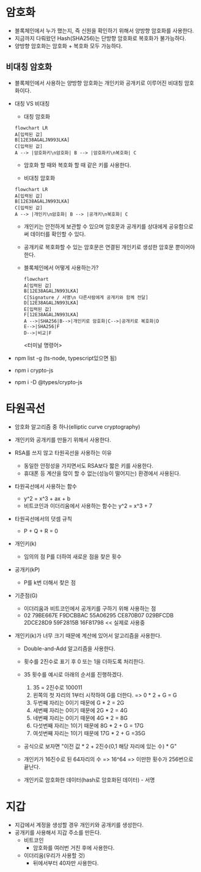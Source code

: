 # 암호화

- 블록체인에서 누가 했는지, 즉 신원을 확인하기 위해서 양방향 암호화를 사용한다.
- 지금까지 다뤄왔던 Hash(SHA256)는 단방향 암호화로 복호화가 불가능하다.
- 양방향 암호화는 암호화 + 복호화 모두 가능하다.

## 비대칭 암호화

- 블록체인에서 사용하는 양방향 암호화는 개인키와 공개키로 이루어진 비대칭 암호화이다.

- 대칭 VS 비대칭

  - 대칭 암호화

  ```mermaid
  flowchart LR
  A[입력된 값]
  B[12E38AGALJN993LKA]
  C[입력된 값]
  A --> |암호화키\n암호화| B --> |암호화키\n복호화| C
  ```

  - 암호화 할 때와 복호화 할 때 같은 키를 사용한다.

  - 비대칭 암호화

  ```mermaid
  flowchart LR
  A[입력된 값]
  B[12E38AGALJN993LKA]
  C[입력된 값]
  A --> |개인키\n암호화| B --> |공개키\n복호화| C
  ```

  - 개인키는 안전하게 보관할 수 있으며 암호문과 공개키를 상대에게 공유함으로써 데이터를 확인할 수 있다.
  - 공개키로 복호화할 수 있는 암호문은 연결된 개인키로 생성한 암호문 뿐이어야한다.

  - 블록체인에서 어떻게 사용하는가?

    ```mermaid
    flowchart
    A[입력된 값]
    B[12E38AGALJN993LKA]
    C[Signature / 서명\n 다른사람에게 공개키와 함께 전달]
    D[12E38AGALJN993LKA]
    E[입력된 값]
    F[12E38AGALJN993LKA]
    A -->|SHA256|B-->|개인키로 암호화|C-->|공개키로 복호화|D
    E-->|SHA256|F
    D-->|비교|F
    ```

    <터미널 명령어>

- npm list -g (ts-node, typescript있으면 됨)
- npm i crypto-js
- npm i -D @types/crypto-js

# 타원곡선

- 암호화 알고리즘 중 하나(elliptic curve cryptography)
- 개인키와 공개키를 만들기 위해서 사용한다.
- RSA를 쓰지 않고 타원곡선을 사용하는 이유

  - 동일한 안정성을 가지면서도 RSA보다 짧은 키를 사용한다.
  - 휴대폰 등 계산을 많이 할 수 없는(성능이 떨어지는) 환경에서 사용된다.

- 타원곡선에서 사용하는 함수

  - y^2 = x^3 + ax + b
  - 비트코인과 이더리움에서 사용하는 함수는 y^2 = x^3 + 7

- 타원곡선에서의 덧셈 규칙

  - P + Q + R = 0

- 개인키(k)

  - 임의의 점 P를 더하여 새로운 점을 찾은 횟수

- 공개키(kP)

  - P를 k번 더해서 찾은 점

- 기준점(G)

  - 이더리움과 비트코인에서 공개키를 구하기 위해 사용하는 점
  - 02 79BE667E F9DCBBAC 55A06295 CE870B07 029BFCDB 2DCE28D9 59F2815B 16F81798 << 실제로 사용중

- 개인키(k)가 너무 크기 때문에 계산에 있어서 알고리즘을 사용한다.

  - Double-and-Add 알고리즘을 사용한다.
  - 횟수를 2진수로 표기 후 0 또는 1을 더하도록 처리한다.
  - 35 횟수를 예시로 아래의 순서를 진행하겠다.
    1. 35 = 2진수로 100011
    2. 왼쪽의 첫 자리의 1부터 시작하여 G를 더한다. => 0 \* 2 + G = G
    3. 두번째 자리는 0이기 때문에 G \* 2 = 2G
    4. 세번째 자리는 0이기 때문에 2G \* 2 = 4G
    5. 네번째 자리는 0이기 때문에 4G \* 2 = 8G
    6. 다섯번째 자리는 1이기 때문에 8G \* 2 + G = 17G
    7. 여섯번째 자리는 1이기 때문에 17G \* 2 + G =35G
  - 공식으로 보자면 "이전 값 \* 2 + 2진수(0,1 해당 자리에 있는 수) \* G"
  - 개인키가 16진수로 된 64자리의 수 => 16^64 => 이만한 횟수가 256번으로 끝난다.

  - 개인키로 암호화한 데이터(hash로 암호화된 데이터) - 서명

# 지갑

- 지갑에서 계정을 생성할 경우 개인키와 공개키를 생성한다.
- 공개키를 사용해서 지갑 주소를 만든다.
  - 비트코인
    - 암호화를 여러번 거친 후에 사용한다.
  - 이더리움(우리가 사용할 것)
    - 뒤에서부터 40자만 사용한다.
